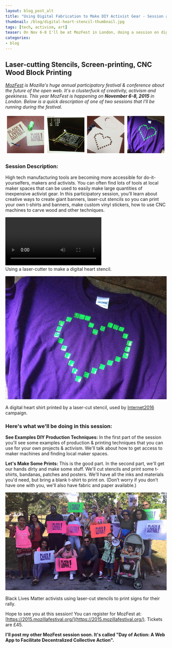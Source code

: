 ```yaml
---
layout: blog_post_alt
title: "Using Digital Fabrication to Make DIY Activist Gear - Session at MozFest 2015"
thumbnail: /blog/digital-heart-stencil-thumbnail.jpg
tags: [tech, activism, art]
teaser: On Nov 6-8 I'll be at MozFest in London, doing a session on digital fabrication and using maker tools to make DIY activist gear. Join me to cut stencils and print t-shirts. Bring a blank t-shirt.
categories:
- blog
---
```


## Laser-cutting Stencils, Screen-printing, CNC Wood Block Printing

*[MozFest](https://2015.mozillafestival.org/) is Mozilla's huge annual participatory festival & conference about the future of the open web. It's a clusterfuck of creativity, activism and geekiness. This year MozFest is happening on **November 6-8, 2015** in London. Below is a quick description of one of two sessions that I'll be running during the festival.*

<div class="text-center">

<img src="/assets/img/blog/stencil-examples.jpg" />

</div>

### Session Description:

High tech manufacturing tools are becoming more accessible for do-it-yourselfers, makers and activists. You can often find lots of tools at local maker spaces that can be used to easily make large quantities of inexpensive activist gear. In this participatory session, you’ll learn about creative ways to create giant banners, laser-cut stencils so you can print your own t-shirts and banners, make custom vinyl stickers, how to use CNC machines to carve wood and other techniques.


<div class="text-center">
<video controls>
  <source src="/assets/img/blog/digital-heart-stencil.webm" type="video/mp4">
  Your browser does not support HTML5 video.
</video>
</div>

<div class="caption">
Using a laser-cutter to make a digital heart stencil.
</div>


![Heart Print](/assets/img/blog/digital-heart-stencil.jpg)

<div class="caption">
A digital heart shirt printed by a laser-cut stencil, used by <a href="https://Internet2016.net">Internet2016</a> campaign.
</div>


### Here's what we'll be doing in this session:
**See Examples DIY Production Techniques:** In the first part of the session you'll see some examples of production & printing techniques that you can use for your own projects & activism. We'll talk about how to get access to maker machines and finding local maker spaces.

**Let's Make Some Prints:** This is the good part. In the second part, we'll get our hands dirty and make some stuff. We'll cut stencils and print some t-shirts, bandanas, patches and posters. We'll have all the inks and materials you'd need, but bring a blank t-shirt to print on. (Don’t worry if you don’t have one with you, we'll also have fabric and paper available.)

![Black Lives Matter stenciled posters](/assets/img/blog/black-lives-matter-stencil-posters.jpg)

<div class="caption">
Black Lives Matter activists using laser-cut stencils to print signs for their rally.
</div>

Hope to see you at this session! You can register for MozFest at: [https://2015.mozillafestival.org/](https://2015.mozillafestival.org/). Tickets are £45.

**I'll post my other MozFest session soon. It's called "Day of Action: A Web App to Facilitate Decentralized Collective Action".**
